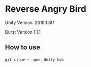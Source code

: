 # Reverse Angry Bird

Unity Version: 2019.1.8f1

Burst Version 1.1.1

## How to use
```git clone ~ ```
```open Unity hub ```
